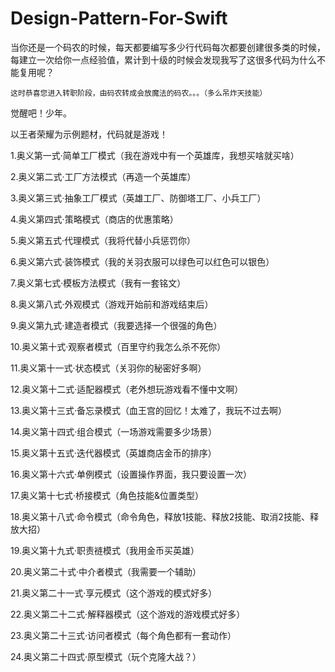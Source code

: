 # Design-Pattern-For-Swift
   当你还是一个码农的时候，每天都要编写多少行代码每次都要创建很多类的时候，每建立一次给你一点经验值，累计到十级的时候会发现我写了这很多代码为什么不能复用呢？

    这时恭喜您进入转职阶段，由码农转成会放魔法的码农。。。（多么吊炸天技能）

觉醒吧！少年。

以王者荣耀为示例题材，代码就是游戏！

1.奥义第一式·简单工厂模式（我在游戏中有一个英雄库，我想买啥就买啥）



2.奥义第二式·工厂方法模式（再造一个英雄库）



3.奥义第三式·抽象工厂模式（英雄工厂、防御塔工厂、小兵工厂）



4.奥义第四式·策略模式（商店的优惠策略）



5.奥义第五式·代理模式（我将代替小兵惩罚你）



6.奥义第六式·装饰模式（我的关羽衣服可以绿色可以红色可以银色）



7.奥义第七式·模板方法模式（我有一套铭文）



8.奥义第八式·外观模式（游戏开始前和游戏结束后）



9.奥义第九式·建造者模式（我要选择一个很强的角色）



10.奥义第十式·观察者模式（百里守约我怎么杀不死你）



11.奥义第十一式·状态模式（关羽你的秘密好多啊）



12.奥义第十二式·适配器模式（老外想玩游戏看不懂中文啊）



13.奥义第十三式·备忘录模式（血王宫的回忆！太难了，我玩不过去啊）



14.奥义第十四式·组合模式（一场游戏需要多少场景）



15.奥义第十五式·迭代器模式（英雄商店金币的排序）



16.奥义第十六式·单例模式（设置操作界面，我只要设置一次）



17.奥义第十七式·桥接模式（角色技能&位置类型）



18.奥义第十八式·命令模式（命令角色，释放1技能、释放2技能、取消2技能、释放大招）



19.奥义第十九式·职责裢模式（我用金币买英雄）



20.奥义第二十式·中介者模式（我需要一个辅助）



21.奥义第二十一式·享元模式（这个游戏的模式好多）



22.奥义第二十二式·解释器模式（这个游戏的游戏模式好多）



23.奥义第二十三式·访问者模式（每个角色都有一套动作）



24.奥义第二十四式·原型模式（玩个克隆大战？）